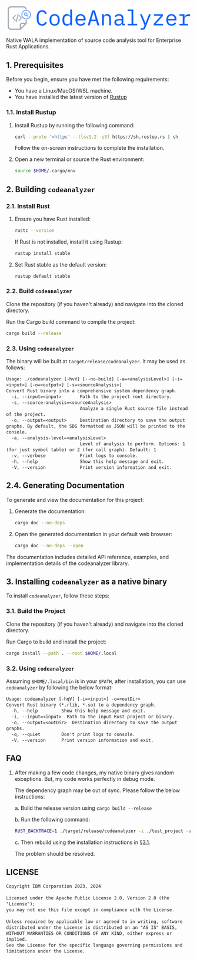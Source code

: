 ![logo](./docs/assets/logo.png)

Native WALA implementation of source code analysis tool for Enterprise Rust Applications.

## 1. Prerequisites

Before you begin, ensure you have met the following requirements:

- You have a Linux/MacOS/WSL machine.
- You have installed the latest version of [Rustup](https://rustup.rs/)

### 1.1. Install Rustup

1. Install Rustup by running the following command:

   ```bash
   curl --proto '=https' --tlsv1.2 -sSf https://sh.rustup.rs | sh
   ```

   Follow the on-screen instructions to complete the installation.

2. Open a new terminal or source the Rust environment:

   ```bash
   source $HOME/.cargo/env
   ```

## 2. Building `codeanalyzer`

### 2.1. Install Rust

1. Ensure you have Rust installed:

   ```bash
   rustc --version
   ```

   If Rust is not installed, install it using Rustup:

   ```bash
   rustup install stable
   ```

2. Set Rust stable as the default version:

   ```bash
   rustup default stable
   ```

### 2.2. Build `codeanalyzer`

Clone the repository (if you haven't already) and navigate into the cloned directory.

Run the Cargo build command to compile the project:

```bash
cargo build --release
```

### 2.3. Using `codeanalyzer`

The binary will be built at `target/release/codeanalyzer`. It may be used as follows:

```help
Usage: ./codeanalyzer [-hvV] [--no-build] [-a=<analysisLevel>] [-i=<input>] [-o=<output>] [-s=<sourceAnalysis>]
Convert Rust binary into a comprehensive system dependency graph.
  -i, --input=<input>       Path to the project root directory.
  -s, --source-analysis=<sourceAnalysis>
                            Analyze a single Rust source file instead of the project.
  -o, --output=<output>     Destination directory to save the output graphs. By default, the SDG formatted as JSON will be printed to the console.
  -a, --analysis-level=<analysisLevel>
                            Level of analysis to perform. Options: 1 (for just symbol table) or 2 (for call graph). Default: 1
  -v, --verbose             Print logs to console.
  -h, --help                Show this help message and exit.
  -V, --version             Print version information and exit.
```

## 2.4. Generating Documentation

To generate and view the documentation for this project:

1. Generate the documentation:

   ```bash
   cargo doc --no-deps
   ```

2. Open the generated documentation in your default web browser:

   ```bash
   cargo doc --no-deps --open
   ```

The documentation includes detailed API reference, examples, and implementation details of the codeanalyzer library.

## 3. Installing `codeanalyzer` as a native binary

To install `codeanalyzer`, follow these steps:

### 3.1. Build the Project

Clone the repository (if you haven't already) and navigate into the cloned directory.

Run Cargo to build and install the project:

```bash
cargo install --path . --root $HOME/.local
```

### 3.2. Using `codeanalyzer`

Assuming `$HOME/.local/bin` is in your `$PATH`, after installation, you can use `codeanalyzer` by following the below format:

```help
Usage: codeanalyzer [-hqV] [-i=<input>] -o=<outDir>
Convert Rust binary (*.rlib, *.so) to a dependency graph.
  -h, --help         Show this help message and exit.
  -i, --input=<input>  Path to the input Rust project or binary.
  -o, --output=<outDir>  Destination directory to save the output graphs.
  -q, --quiet        Don't print logs to console.
  -V, --version      Print version information and exit.
```

## FAQ

1. After making a few code changes, my native binary gives random exceptions. But, my code works perfectly in debug mode.

   The dependency graph may be out of sync. Please follow the below instructions:

   a. Build the release version using `cargo build --release`

   b. Run the following command:

   ```sh
   RUST_BACKTRACE=1 ./target/release/codeanalyzer -i ./test_project -a 2 -v
   ```

   c. Then rebuild using the installation instructions in [§3.1](./README.md#31-build-the-project).

   The problem should be resolved.

## LICENSE

```LICENSE
Copyright IBM Corporation 2023, 2024

Licensed under the Apache Public License 2.0, Version 2.0 (the "License");
you may not use this file except in compliance with the License.

Unless required by applicable law or agreed to in writing, software
distributed under the License is distributed on an "AS IS" BASIS,
WITHOUT WARRANTIES OR CONDITIONS OF ANY KIND, either express or implied.
See the License for the specific language governing permissions and
limitations under the License.
```

